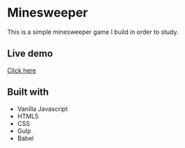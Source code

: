 # Minesweeper

This is a simple minesweeper game I build in order to study.

## Live demo
[Click here](https://stebsnusch.github.io/minesweeper/)

## Built with
* Vanilla Javascript
* HTML5
* CSS
* Gulp
* Babel